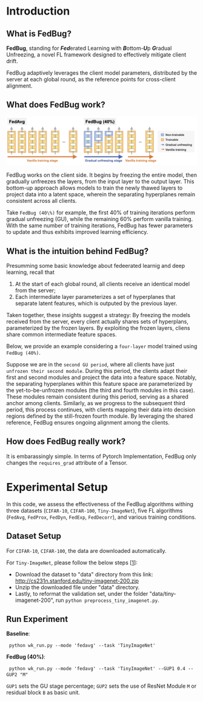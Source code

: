 # Introduction

## What is **FedBug**?
**FedBug**, standing for ***Fed***erated Learning with ***B***ottom-***U***p ***G***radual Unfreezing, a novel FL framework designed to effectively mitigate client drift.

FedBug adaptively leverages the client model parameters, distributed by the server at each global round, as the reference points for cross-client alignment. 

## What does FedBug work?

![alt text](/assets/alg_model.png)

FedBug works on the client side. It begins by freezing the entire model, then gradually unfreezes the layers, from the input layer to the output layer.
This bottom-up approach allows models to train the newly thawed layers to project data into a latent space, wherein the separating hyperplanes remain consistent across all clients. 

Take `FedBug (40\%)` for example, the first 40\% of training iterations perform gradual unfreezing (GU), while the remaining 60\% perform vanilla training. With the same number of training iterations, FedBug has fewer parameters to update and thus exhibits improved learning efficiency.

## What is the intuition behind FedBug?

Presumming some basic knowledge about fedeerated learnig and deep learning,  recall that 
1. At the start of each global round, all clients receive an identical model from the server;
2. Each intermediate layer parameterizes a set of hyperplanes that separate latent features, which is outputed by the previous layer.

Taken together, these insights suggest a strategy: By freezing the models received from the server, every client actually shares sets of hyperplans, parameterized by the frozen layers. By exploiting the frozen layers, cliens share common intermediate feature spaces. 

Below, we provide an example considering a `four-layer` model trained using `FedBug (40%)`.

Suppose we are in the `second GU period`, where all clients have just `unfrozen their second module`. During this period, the clients adapt their first and second modules and project the data into a feature space. Notably, the separating hyperplanes within this feature space are parameterized by the yet-to-be-unfrozen modules (the third and fourth modules in this case). These modules remain consistent during this period, serving as a shared anchor among clients. 
Similarly, as we progress to the subsequent third period, this process continues, with clients mapping their data into decision regions defined by the still-frozen fourth module. By leveraging the shared reference, FedBug ensures ongoing alignment among the clients.

## How does FedBug really work?

It is embarassingly simple. In terms of Pytorch Implementation, FedBug only changes the `requires_grad` attribute of a Tensor. 

# Experimental Setup
In this code, we assess the effectiveness of the FedBug algorithms withing three datasets (`CIFAR-10`, `CIFAR-100`, `Tiny-ImageNet`), five FL algorithms (`FedAvg`, `FedProx`, `FedDyn`, `FedExp`, `FedDecorr`), and various training conditions.

## Dataset Setup

For `CIFAR-10`, `CIFAR-100`, the data are downloaded automatically.

For `Tiny-ImageNet`, please follow the below steps [[1](https://github.com/bytedance/FedDecorr)]:
- Download the dataset to "data" directory from this link: 
http://cs231n.stanford.edu/tiny-imagenet-200.zip
- Unzip the downloaded file under "data" directory.
- Lastly, to reformat the validation set, under the folder "data/tiny-imagenet-200", run `python preprocess_tiny_imagenet.py`.

## Run Experiment

**Baseline**:
    
     python wk_run.py --mode 'fedavg' --task 'TinyImageNet'

**FedBug (40%)**:

     python wk_run.py --mode 'fedavg' --task 'TinyImageNet' --GUP1 0.4 --GUP2 "M"

`GUP1` sets the GU stage percentage; `GUP2` sets the use of ResNet Module `M` or residual block `B` as basic unit.